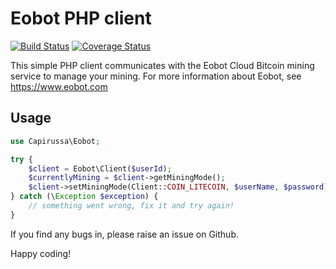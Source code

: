 Eobot PHP client
================

[![Build Status](https://travis-ci.org/rickdenhaan/eobot-php.png?branch=master)](https://travis-ci.org/rickdenhaan/eobot-php)
[![Coverage Status](https://coveralls.io/repos/rickdenhaan/eobot-php/badge.png?branch=master)](https://coveralls.io/r/rickdenhaan/eobot-php)

This simple PHP client communicates with the Eobot Cloud Bitcoin mining service to manage your mining. For more information about Eobot, see https://www.eobot.com


Usage
-----

```php
use Capirussa\Eobot;

try {
    $client = Eobot\Client($userId);
    $currentlyMining = $client->getMiningMode();
    $client->setMiningMode(Client::COIN_LITECOIN, $userName, $password);
} catch (\Exception $exception) {
    // something went wrong, fix it and try again!
}
```

If you find any bugs in, please raise an issue on Github.

Happy coding!